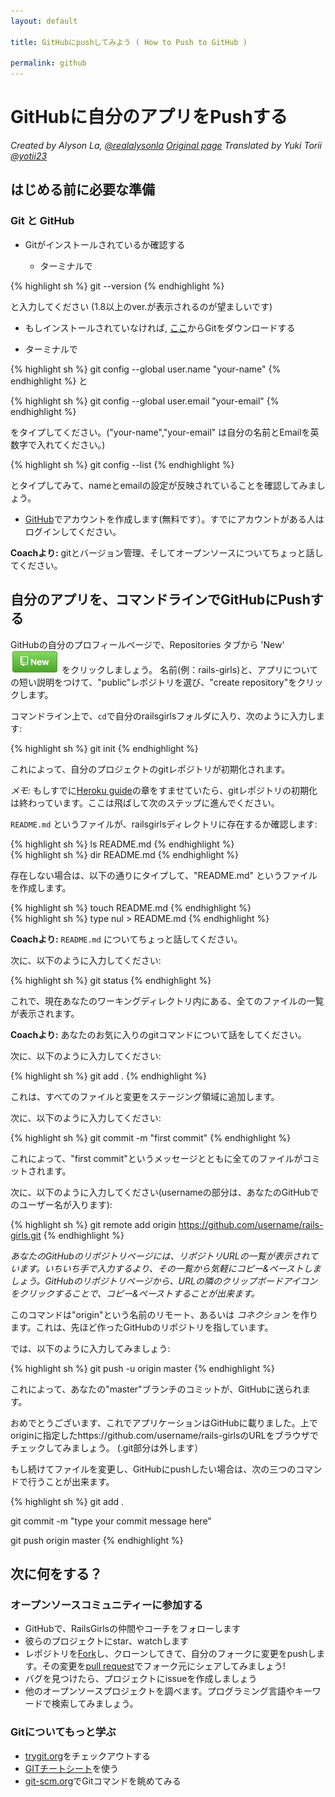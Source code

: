```yaml
---
layout: default

title: GitHubにpushしてみよう ( How to Push to GitHub )

permalink: github
---
```


# GitHubに自分のアプリをPushする

*Created by Alyson La, [@realalysonla](https://www.twitter.com/realalysonla)*
*[Original page](https://railsgirls.com/)*
*Translated by Yuki Torii [@yotii23](https://www.twitter.com/yotii23)*

## はじめる前に必要な準備

### Git と GitHub

* Gitがインストールされているか確認する

	* ターミナルで

{% highlight sh %}
git --version
{% endhighlight %}

と入力してください (1.8以上のver.が表示されるのが望ましいです)

* もしインストールされていなければ, [ここ](http://git-scm.com/downloads)からGitをダウンロードする

* ターミナルで

{% highlight sh %}
git config --global user.name "your-name"
{% endhighlight %}
 と

{% highlight sh %}
git config --global user.email "your-email"
{% endhighlight %}

 をタイプしてください。("your-name","your-email" は自分の名前とEmailを英数字で入れてください。)

{% highlight sh %}
git config --list
{% endhighlight %}

 とタイプしてみて、nameとemailの設定が反映されていることを確認してみましょう。

* [GitHub](https://github.com)でアカウントを作成します(無料です）。すでにアカウントがある人はログインしてください。

**Coachより:** gitとバージョン管理、そしてオープンソースについてちょっと話してください。

## 自分のアプリを、コマンドラインでGitHubにPushする

GitHubの自分のプロフィールページで、Repositories タブから 'New' ![screen shot 2017-01-25](../images/github-new-button.png) をクリックしましょう。
名前(例：rails-girls)と、アプリについての短い説明をつけて、"public"レポジトリを選び、"create repository"をクリックします。

コマンドライン上で、`cd`で自分のrailsgirlsフォルダに入り、次のように入力します:

{% highlight sh %}
git init
{% endhighlight %}

これによって、自分のプロジェクトのgitレポジトリが初期化されます。

*メモ:*  もしすでに[Heroku guide](/heroku)の章をすませていたら、gitレポジトリの初期化は終わっています。ここは飛ばして次のステップに進んでください。

`README.md` というファイルが、railsgirlsディレクトリに存在するか確認します:

<div class="os-specific">
  <div class="nix">
{% highlight sh %}
ls README.md
{% endhighlight %}
  </div>
  <div class="win">
{% highlight sh %}
dir README.md
{% endhighlight %}
  </div>
</div>

存在しない場合は、以下の通りにタイプして、"README.md" というファイルを作成します。

<div class="os-specific">
  <div class="nix">
{% highlight sh %}
touch README.md
{% endhighlight %}
  </div>
  <div class="win">
{% highlight sh %}
type nul > README.md
{% endhighlight %}
  </div>
</div>

**Coachより:** `README.md` についてちょっと話してください。

次に、以下のように入力してください:

{% highlight sh %}
git status
{% endhighlight %}

これで、現在あなたのワーキングディレクトリ内にある、全てのファイルの一覧が表示されます。

**Coachより:** あなたのお気に入りのgitコマンドについて話をしてください。

次に、以下のように入力してください:

{% highlight sh %}
git add .
{% endhighlight %}

これは、すべてのファイルと変更をステージング領域に追加します。

次に、以下のように入力してください:

{% highlight sh %}
git commit -m "first commit"
{% endhighlight %}

これによって、"first commit"というメッセージとともに全てのファイルがコミットされます。

次に、以下のように入力してください(usernameの部分は、あなたのGitHubでのユーザー名が入ります):

{% highlight sh %}
git remote add origin https://github.com/username/rails-girls.git
{% endhighlight %}

_あなたのGitHubのリポジトリページには、リポジトリURLの一覧が表示されています。いちいち手で入力するより、その一覧から気軽にコピー&ペーストしましょう。GitHubのリポジトリページから、URLの隣のクリップボードアイコンをクリックすることで、コピー&ペーストすることが出来ます。_

このコマンドは"origin"という名前のリモート、あるいは _コネクション_ を作ります。これは、先ほど作ったGitHubのリポジトリを指しています。


では、以下のように入力してみましょう:

{% highlight sh %}
git push -u origin master
{% endhighlight %}

これによって、あなたの"master"ブランチのコミットが、GitHubに送られます。

おめでとうございます、これでアプリケーションはGitHubに載りました。上でoriginに指定したhttps://github.com/username/rails-girlsのURLをブラウザでチェックしてみましょう。 (.git部分は外します）

もし続けてファイルを変更し、GitHubにpushしたい場合は、次の三つのコマンドで行うことが出来ます。

{% highlight sh %}
git add .

git commit -m "type your commit message here"

git push origin master
{% endhighlight %}

## 次に何をする？

### オープンソースコミュニティーに参加する

 * GitHubで、RailsGirlsの仲間やコーチをフォローします
 * 彼らのプロジェクトにstar、watchします
 * レポジトリを[Fork](https://help.github.com/articles/fork-a-repo)し、クローンしてきて、自分のフォークに変更をpushします。その変更を[pull request](https://help.github.com/articles/using-pull-requests)でフォーク元にシェアしてみましょう!
 * バグを見つけたら、プロジェクトにissueを作成しましょう
 * 他のオープンソースプロジェクトを調べます。プログラミング言語やキーワードで検索してみましょう。

### Gitについてもっと学ぶ

 * [trygit.org](http://try.github.io/)をチェックアウトする
 * [GITチートシート](https://services.github.com/on-demand/downloads/ja/github-git-cheat-sheet.pdf)を使う
 * [git-scm.org](http://git-scm.com/)でGitコマンドを眺めてみる





